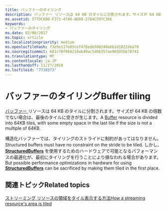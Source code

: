 ```yaml
---
title: バッファーのタイリング
description: バッファー リソースは 64 KB のタイルに分割されます。サイズが 64 KB の倍数でない場合は、最後のタイルに空きが生じます。
ms.assetid: 577DC6B0-F373-4748-AD80-2784C597C366
keywords:
- バッファーのタイリング
ms.date: 02/08/2017
ms.topic: article
ms.localizationpriority: medium
ms.openlocfilehash: f3e5e117e05cef478ede508240a6b1d1022dea70
ms.sourcegitcommit: 681c70f964210ab49ac5d06357ae96505bb78741
ms.translationtype: MT
ms.contentlocale: ja-JP
ms.lasthandoff: 11/27/2018
ms.locfileid: "7710373"
---
```

# <a name="buffer-tiling"></a><span data-ttu-id="d50e4-104">バッファーのタイリング</span><span class="sxs-lookup"><span data-stu-id="d50e4-104">Buffer tiling</span></span>


<span data-ttu-id="d50e4-105">[バッファー ](introduction-to-buffers.md) リソースは 64 KB のタイルに分割されます。サイズが 64 KB の倍数でない場合は、最後のタイルに空きが生じます。</span><span class="sxs-lookup"><span data-stu-id="d50e4-105">A [Buffer](introduction-to-buffers.md) resource is divided into 64KB tiles, with some empty space in the last tile if the size is not a multiple of 64KB.</span></span>

<span data-ttu-id="d50e4-106">構造化バッファーでは、タイリングのストライドに制約があってはなりません。</span><span class="sxs-lookup"><span data-stu-id="d50e4-106">Structured buffers must have no constraint on the stride to be tiled.</span></span> <span data-ttu-id="d50e4-107">しかし、[**StructuredBuffers**](https://msdn.microsoft.com/library/windows/desktop/ff471514) を使用するためのハードウェアで可能となるパフォーマンスの最適化が、最初にタイリングを行うことにより損なわれる場合があります。</span><span class="sxs-lookup"><span data-stu-id="d50e4-107">But possible performance optimizations in hardware for using [**StructuredBuffers**](https://msdn.microsoft.com/library/windows/desktop/ff471514) can be sacrificed by making them tiled in the first place.</span></span>

## <a name="span-idrelated-topicsspanrelated-topics"></a><span data-ttu-id="d50e4-108"><span id="related-topics"></span>関連トピック</span><span class="sxs-lookup"><span data-stu-id="d50e4-108"><span id="related-topics"></span>Related topics</span></span>


[<span data-ttu-id="d50e4-109">ストリーミング リソースの領域をタイル表示する方法</span><span class="sxs-lookup"><span data-stu-id="d50e4-109">How a streaming resource's area is tiled</span></span>](how-a-streaming-resource-s-area-is-tiled.md)

 

 





